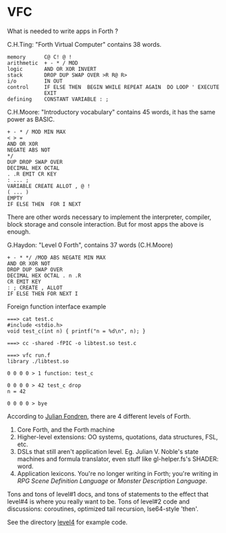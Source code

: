 # VFC

What is needed to write apps in Forth ?


C.H.Ting: "Forth Virtual Computer" contains 38 words.

    memory      C@ C! @ !
    arithmetic  + - * / MOD
    logic       AND OR XOR INVERT
    stack       DROP DUP SWAP OVER >R R@ R>
    i/o         IN OUT
    control     IF ELSE THEN  BEGIN WHILE REPEAT AGAIN  DO LOOP ' EXECUTE
                EXIT
    defining    CONSTANT VARIABLE : ;


C.H.Moore: "Introductory vocabulary" contains 45 words, it has the same 
power as BASIC.

    + - * / MOD MIN MAX
    < > =
    AND OR XOR
    NEGATE ABS NOT
    */
    DUP DROP SWAP OVER
    DECIMAL HEX OCTAL
    . .R EMIT CR KEY
    : ... ;
    VARIABLE CREATE ALLOT , @ !
    ( ... )
    EMPTY
    IF ELSE THEN  FOR I NEXT

There are other words necessary to implement the interpreter, compiler,
block storage and console interaction. But for most apps the above
is enough.


G.Haydon: "Level 0 Forth", contains 37 words (C.H.Moore)

    + - * */ /MOD ABS NEGATE MIN MAX
    AND OR XOR NOT
    DROP DUP SWAP OVER
    DECIMAL HEX OCTAL . n .R
    CR EMIT KEY
    : ; CREATE , ALLOT
    IF ELSE THEN FOR NEXT I

Foreign function interface example

    ===> cat test.c
    #include <stdio.h>
    void test_c(int n) { printf("n = %d\n", n); }

    ===> cc -shared -fPIC -o libtest.so test.c

    ===> vfc run.f
    library ./libtest.so

    0 0 0 0 > 1 function: test_c

    0 0 0 0 > 42 test_c drop
    n = 42

    0 0 0 0 > bye

According to [Julian Fondren](https://bitbucket.org/demonview/workspace/repositories/), there are 4 different levels of Forth.

1. Core Forth, and the Forth machine
2. Higher-level extensions: OO systems, quotations, data structures, FSL, etc.
3. DSLs that still aren't application level. Eg. Julian V. Noble's state
   machines and formula translator, even stuff like gl-helper.fs's SHADER: word.
4. Application lexicons. You're no longer writing in Forth; you're writing in
   *RPG Scene Definition Language* or *Monster Description Language*.

Tons and tons of level#1 docs, and tons of statements to the effect that
level#4 is where you really want to be. Tons of level#2 code and discussions:
coroutines, optimized tail recursion, lse64-style 'then'.

See the directory [level4](https://github.com/pahihu/vfc/tree/master/level4) for example code.
